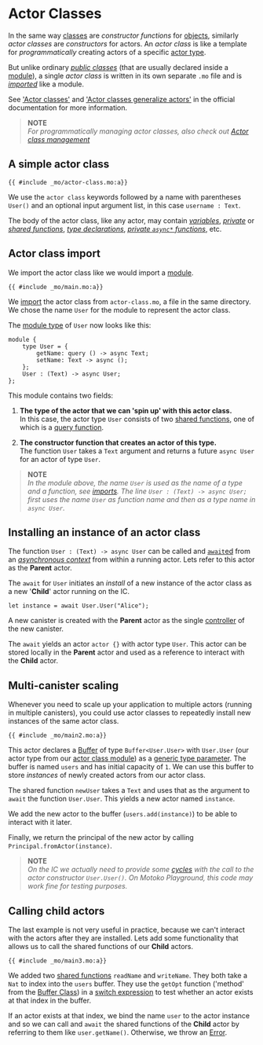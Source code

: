 # Actor Classes

In the same way [classes](/common-programming-concepts/objects-and-classes/classes.html) are _constructor functions_ for [objects](/common-programming-concepts/objects-and-classes/objects.html), similarly _actor classes_ are _constructors_ for actors. An _actor class_ is like a template for _programmatically_ creating actors of a specific [actor type](/internet-computer-programming-concepts/actors.html#actor-type).

But unlike ordinary [_public classes_](/common-programming-concepts/modules.html#public-classes-in-modules) (that are usually declared inside a [module](/common-programming-concepts/modules.html#modules-and-imports)), a single _actor class_ is written in its own separate `.mo` file and is [_imported_](#actor-class-import) like a module.

See ['Actor classes'](https://internetcomputer.org/docs/current/motoko/main/actor-classes/) and ['Actor classes generalize actors'](https://internetcomputer.org/docs/current/motoko/main/actors-async/#actor-classes-generalize-actors) in the official documentation for more information.

> **NOTE**  
> _For programmatically managing actor classes, also check out [Actor class management](https://internetcomputer.org/docs/current/motoko/main/language-manual#actor-class-management)_

## A simple actor class

```motoko
{{ #include _mo/actor-class.mo:a}}
```

We use the `actor class` keywords followed by a name with parentheses `User()` and an optional input argument list, in this case `username : Text`.

The body of the actor class, like any actor, may contain [_variables_](/common-programming-concepts/variables.html), [_private_](/common-programming-concepts/functions.html#private-functions) or [_shared functions_](/internet-computer-programming-concepts/actors.html#public-shared-functions-in-actors), [_type declarations_](/common-programming-concepts/modules.html#public-types-in-modules), [_private `async*` functions_](/advanced-concepts/async-programming.html#async-and-await-1), etc.

## Actor class import

We import the actor class like we would import a [module](/common-programming-concepts/modules.html#modules-and-imports).

```motoko
{{ #include _mo/main.mo:a}}
```

We [import](/common-programming-concepts/modules.html#modules-and-imports) the actor class from `actor-class.mo`, a file in the same directory. We chose the name `User` for the module to represent the actor class.

The [module type](/common-programming-concepts/modules.html#module-type) of `User` now looks like this:

```motoko
module {
    type User = {
        getName: query () -> async Text;
        setName: Text -> async ();
    };
    User : (Text) -> async User;
};
```

This module contains two fields:

1. **The type of the actor that we can 'spin up' with this actor class.**  
   In this case, the actor type `User` consists of two [shared functions](/internet-computer-programming-concepts/actors.html#public-shared-functions-in-actors), one of which is a [query function](/internet-computer-programming-concepts/actors.html#public-shared-query).

1. **The constructor function that creates an actor of this type.**  
   The function `User` takes a `Text` argument and returns a future `async User` for an actor of type `User`.

> **NOTE**  
> _In the module above, the name `User` is used as the name of a type and a function, see [imports](/common-programming-concepts/modules.html#imports). The line `User : (Text) -> async User;` first uses the name `User` as function name and then as a type name in `async User`._

## Installing an instance of an actor class

The function `User : (Text) -> async User` can be called and [`await`ed](/advanced-concepts/async-programming.html#async-and-await) from an [_asynchronous context_](/advanced-concepts/async-programming.html#messaging-restrictions) from within a running actor. Lets refer to this actor as the **Parent** actor.

The `await` for `User` initiates an _install_ of a new instance of the actor class as a new '**Child**' actor running on the IC.

```motoko
let instance = await User.User("Alice");
```

A new canister is created with the **Parent** actor as the single [controller](/project-deployment/canister-status.html#canister-status) of the new canister.

The `await` yields an actor `actor {}` with actor type `User`. This actor can be stored locally in the **Parent** actor and used as a reference to interact with the **Child** actor.

## Multi-canister scaling

Whenever you need to scale up your application to multiple actors (running in multiple canisters), you could use actor classes to repeatedly install new instances of the same actor class.

```motoko
{{ #include _mo/main2.mo:a}}
```

This actor declares a [Buffer](/base-library/data-structures/buffer.html) of type `Buffer<User.User>` with `User.User` (our actor type from our [actor class module](#actor-class-import)) as a [generic type parameter](/advanced-types/generics.html#type-parameters-and-type-arguments). The buffer is named `users` and has initial capacity of `1`. We can use this buffer to store _instances_ of newly created actors from our actor class.

The shared function `newUser` takes a `Text` and uses that as the argument to `await` the function `User.User`. This yields a new actor named `instance`.

We add the new actor to the buffer (`users.add(instance)`) to be able to interact with it later.

Finally, we return the principal of the new actor by calling `Principal.fromActor(instance)`.

> **NOTE**  
> _On the IC we actually need to provide some [cycles](/base-library/ic-apis/experimental.html#experimentalcycles) with the call to the actor constructor `User.User()`. On Motoko Playground, this code may work fine for testing purposes._

## Calling child actors

The last example is not very useful in practice, because we can't interact with the actors after they are installed. Lets add some functionality that allows us to call the shared functions of our **Child** actors.

```motoko
{{ #include _mo/main3.mo:a}}
```

We added two [shared functions](/internet-computer-programming-concepts/actors.html#public-shared-functions-in-actors) `readName` and `writeName`. They both take a `Nat` to index into the `users` buffer. They use the `getOpt` function ('method' from the [Buffer Class](/base-library/data-structures/buffer.html#class-methods)) in a [switch expression](/common-programming-concepts/control-flow/switch-expression.html) to test whether an actor exists at that index in the buffer.

If an actor exists at that index, we bind the name `user` to the actor instance and so we can call and `await` the shared functions of the **Child** actor by referring to them like `user.getName()`. Otherwise, we throw an [Error](/advanced-concepts/async-programming.html#errors).
